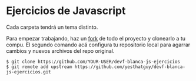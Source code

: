 # Ejercicios de Javascript

Cada carpeta tendrá un tema distinto.

Para empezar trabajando, haz un [fork](https://help.github.com/articles/fork-a-repo/) de todo el proyecto y clonearlo a tu compu. El segundo comando acá configura tu repositorio local para agarrar cambios y nuevos archivos del repo original.

```console
$ git clone https://github.com/YOUR-USER/devf-blanca-js-ejercicios
$ git remote add upstream https://github.com/yesthatguy/devf-blanca-js-ejercicios.git
```
